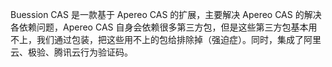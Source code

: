Buession CAS 是一款基于 Apereo CAS 的扩展，主要解决 Apereo CAS 的解决各依赖问题，Apereo CAS 自身会依赖很多第三方包，但是这些第三方包基本用不上，我们通过包装，把这些用不上的包给排除掉（强迫症）。同时，集成了阿里云、极验、腾讯云行为验证码。